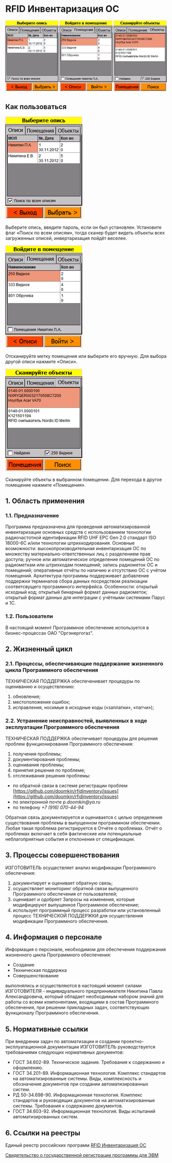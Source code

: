 # RFID Инвентаризация ОС

![Инвентаризация](Исходники/Скриншоты/инвентаризация.png)

## Как пользоваться

![Выберите опись](Исходники/Скриншоты/1_выбор_описи.png)

Выберите опись, введите пароль, если он был установлен. Установите флаг «Поиск по всем описям», тогда сканер будет видеть объекты всех загруженных описей, инвертаризация пойдёт веселее.

![Войдите в помещение](Исходники/Скриншоты/2_вход_в_помещение.png)

Отсканируйте метку помещения или выберите его вручную. Для выбора другой описи нажмите «Описи».

![Сканируйте объекты](Исходники/Скриншоты/3_сканирование_объектов.png)

Сканируйте объекты в выбранном помещении. Для перехода в другое помещение нажмите «Помещения».

## 1. Область применения

### 1.1. Предназначение

Программа предназначена для проведения автоматизированной инвентаризации основных средств с использованием технологии радиочастотной идентификации RFID UHF EPC Gen 2.0 стандарт ISO 18000-6C и/или технологии штрихкодирования. Основные возможности: высокопроизводительная инвентаризация ОС по множеству материально-ответственных лиц с разделением прав доступа; ручное или автоматическое определение помещений ОС по радиометкам или штрихкодам помещений; запись радиометок ОС и помещений; оперативные отчёты по наличию и отсутствию ОС с учётом помещений. Архитектура программы поддерживает добавление поддержки терминалов сбора данных посредством реализации соответсвущего программного интерфейса. Особенности: открытый исходный код; открытый бинарный формат данных радиометок; открытый формат данных для интеграции с учётными системами Парус и 1С.

### 1.2. Пользователи

В настоящий момент Программное обеспечение используется в бизнес-процессах ОАО "Оргэнергогаз".

## 2. Жизненный цикл

### 2.1. Процессы, обеспечивающие поддержание жизненного цикла Программного обеспечения

ТЕХНИЧЕСКАЯ ПОДДЕРЖКА обеспеченивает процедуры по оцениванию и осуществлению:
1) обновления;
2) местоположения ошибок;
3) исправления, носимые в исходные коды («заплатки», «патчи»);

### 2.2. Устранение неисправностей, выявленных в ходе эксплуатации Программного обеспечения

ТЕХНИЧЕСКАЯ ПОДДЕРЖКА обеспечивает процедуры для решения проблем функционирования Программного обеспечения:
1. получения проблемы;
2. документирования проблемы;
3. оценивания проблемы;
4. принятия решения по проблеме;
5. отслеживания решения проблемы:
* по обратной связи в системе регистрации проблем [https://github.com/doomkin/rfidinventory/issues](https://github.com/doomkin/rfidinventory/issues)
* по электронной почте _p.doomkin@ya.ru_
* по телефону _+7 (916) 070-44-94_

Обратная связь документируется и оценивается с целью определения существования проблемы в выпущенном программном обеспечении. Любая такая проблема регистрируется в Отчёте о проблемах. Отчёт о проблемах включает в себя фактические или потенциальные неблагоприятные события и отклонения от спецификации.

## 3. Процессы совершенствования

ИЗГОТОВИТЕЛЬ осуществляет анализ модификации Программного обеспечения:
1) документирует и оценивает обратную связь;
2) осуществляет мониторинг обратной связи выпущенного Программного обеспечения от пользователей;
3) оценивает и одобряет Запросы на изменения, которые модифицируют выпущенное Программное обеспечение;
4) использует программный процесс разработки или установленный процесс ТЕХНИЧЕСКОЙ ПОДДЕРЖКИ для осуществления модификации Программного обеспечения.

## 4. Информация о персонале

Информация о персонале, необходимом для обеспечения поддержания жизненного цикла Программного обеспечения:

* Создание
* Техническая поддержка
* Совершенствование

выполнялись и осуществляются в настоящий момент силами ИЗГОТОВИТЕЛЯ - индивидуального предпринимателя Никитина Павла Александровича, который обладает необходимым набором знаний для работы со всеми компонентами, входящими в состав Программного обеспечения, при решении прикладных задач, соответствующих функционалу Программного обеспечения.

## 5. Нормативные ссылки

При внедрении задач по автоматизации и создании проектно-эксплуатационной документации ИЗГОТОВИТЕЛЬ руководствуется требованиями следующих нормативных документов:

* ГОСТ 34.602-89. Техническое задание. Требования к содержанию и оформлению.
* ГОСТ 34.201-89. Информационная технология. Комплекс стандартов на автоматизированные системы. Виды, комплексность и обозначение документов при создании автоматизированных систем.
* РД 50-34.698-90. Информационная технология. Комплекс стандартов и руководящих документов на автоматизированные системы. Требования к содержанию документов.
* ГОСТ 34.603-92. Информационная технология. Виды испытаний автоматизированных систем.

## 6. Ссылки на реестры

Единый реестр российских программ [RFID Инвентаризация ОС](https://reestr.minsvyaz.ru/reestr/120832/)

[Свидетельство о государственной регистрации программы для ЭВМ](https://www1.fips.ru/registers-doc-view/fips_servlet?DB=EVM&DocNumber=2013613741&TypeFile=html)
